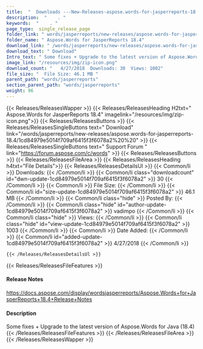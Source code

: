 ```yaml
---
title:  "  Downloads ---New-Releases-aspose.words-for-jasperreports-18.4 . " 
description:  "    . " 
keywords:  "    . " 
page_type:  single_release_page
folder_link: " words/jasperreports/new-releases/aspose.words-for-jasperreports-18.4/"
folder_name: " Aspose.Words for JasperReports 18.4"
download_link: " /words/jasperreports/new-releases/aspose.words-for-jasperreports-18.4/1cd84979e5014f709af6415f3f6078a2"
download_text: " Download"
Intro_text: " Some fixes + Upgrade to the latest version of Aspose.Words for Java (18.4)"
image_link: "/resources/img/zip-icon.png"
download_count: "   4/27/2018  Downloads: 30  Views: 1002"
file_size: "  File Size: 46.1 MB "
parent_path: "words/jasperreports"
section_parent_path: "words/jasperreports"
weight: 96
---
```


{{< Releases/ReleasesWapper >}}
  {{< Releases/ReleasesHeading H2txt=" Aspose.Words for JasperReports 18.4" imagelink="/resources/img/zip-icon.png">}}
  {{< Releases/ReleasesButtons >}}
    {{< Releases/ReleasesSingleButtons text=" Download" link="/words/jasperreports/new-releases/aspose.words-for-jasperreports-18.4/1cd84979e5014f709af6415f3f6078a2%20%20" >}}
    {{< Releases/ReleasesSingleButtons text=" Support Forum " link="https://forum.aspose.com/c/words" >}}
  {{< Releases/ReleasesButtons >}}
  {{< Releases/ReleasesFileArea >}}
    {{< Releases/ReleasesHeading h4txt="File Details">}}
    {{< Releases/ReleasesDetailsUl >}}
            {{< Common/li  >}} Downloads: {{< /Common/li >}} 
      {{< Common/li class="downloadcount" id="dwn-update-1cd84979e5014f709af6415f3f6078a2" >}} 30 {{< /Common/li >}} 
      {{< Common/li  >}} File Size: {{< /Common/li >}} 
      {{< Common/li id="size-update-1cd84979e5014f709af6415f3f6078a2" >}} 46.1 MB {{< /Common/li >}} 
      {{< Common/li  class="hide" >}} Posted By: {{< /Common/li >}} 
      {{< Common/li class="hide" id="author-update-1cd84979e5014f709af6415f3f6078a2" >}} vadimpo {{< /Common/li >}} 
      {{< Common/li class="hide"  >}} Views: {{< /Common/li >}} 
      {{< Common/li class="hide" id="view-update-1cd84979e5014f709af6415f3f6078a2" >}} 1003 {{< /Common/li >}} 
      {{< Common/li  >}} Date Added: {{< /Common/li >}} 
      {{< Common/li id="added-update-1cd84979e5014f709af6415f3f6078a2" >}} 4/27/2018 {{< /Common/li >}} 

    {{< /Releases/ReleasesDetailsUl >}}

  {{< Releases/ReleasesFileFeatures >}}
      <h4>Release Notes</h4><div><a href="https://docs.aspose.com/display/wordsjasperreports/Aspose.Words+for+JasperReports+18.4+Release+Notes">https://docs.aspose.com/display/wordsjasperreports/Aspose.Words+for+JasperReports+18.4+Release+Notes</a></div><h4>Description</h4><div class="HTMLDescription">Some fixes + Upgrade to the latest version of Aspose.Words for Java (18.4)</div>
  {{< /Releases/ReleasesFileFeatures >}}
 {{< /Releases/ReleasesFileArea >}}
{{< /Releases/ReleasesWapper >}}


